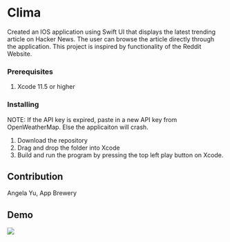 # Clima
Created an IOS application using Swift UI that displays the latest trending article on Hacker News.
The user can browse the article directly through the application. 
This project is inspired by functionality of the Reddit Website. 

### Prerequisites

1. Xcode 11.5 or higher

### Installing
NOTE: If the API key is expired, paste in a new API key from OpenWeatherMap. Else the applicaiton will crash. 
1. Download the repository
2. Drag and drop the folder into Xcode
3. Build and run the program by pressing the top left play button on Xcode.

## Contribution
Angela Yu, App Brewery


## Demo
![](hackerNews.gif)
